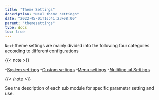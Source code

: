 ```yaml
---
title: "Theme Settings"
description: "NexT theme settings"
date: "2022-05-01T10:41:23+08:00"
parent: "themesettings"
type: docs
toc: true
---
```



`Next` theme settings are mainly divided into the following four categories according to different configurations:

{{< note >}}

-[System settings](/en/docs/themesettings/systemparas.html)
-[Custom settings](/en/docs/themesettings/customparas.html)
-[Menu settings](/en/docs/themesettings/menuparas.html)
-[Multilingual Settings](/en/docs/themesettings/interlization.html)

{{< /note >}}

See the description of each sub module for specific parameter setting and use.
